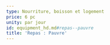 ```yaml
---
type: Nourriture, boisson et logement
price: 6 pc
unity: par jour
id: equipment_hd.md#repas--pauvre
title: 'Repas : Pauvre'
---
```


